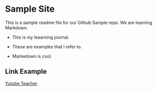 # Sample Site

This is a sample readme file for our Github Sample repo. We are learning Markdown.

  * This is my leaarning journal.

  * These are examples that I refer to.
 
  * Markedown is cool.
  
  ## Link Example
  [Yutube Teacher](https://www.youtube.com/watch?v=SRbewm2AUew&list=PL-g0fdC5RMbpqZ0bmvJTgVTS4tS3txRVp)
